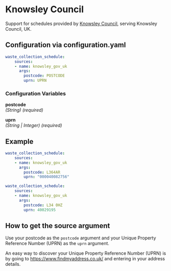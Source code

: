# Knowsley Council

Support for schedules provided by [Knowsley Council](https://www.knowsley.gov.uk/), serving Knowsley Council, UK.

## Configuration via configuration.yaml

```yaml
waste_collection_schedule:
    sources:
    - name: knowsley_gov_uk
      args:
        postcode: POSTCODE
        uprn: UPRN
```

### Configuration Variables

**postcode**  
*(String) (required)*

**uprn**  
*(String | Integer) (required)*

## Example

```yaml
waste_collection_schedule:
    sources:
    - name: knowsley_gov_uk
      args:
        postcode: L364AR
        uprn: "000040082756"
```

```yaml
waste_collection_schedule:
    sources:
    - name: knowsley_gov_uk
      args:
        postcode: L34 0HZ
        uprn: 40029195
```

## How to get the source argument

Use your postcode as the `postcode` argument and your Unique Property Reference Number (UPRN) as the `uprn` argument.

An easy way to discover your Unique Property Reference Number (UPRN) is by going to <https://www.findmyaddress.co.uk/> and entering in your address details.
